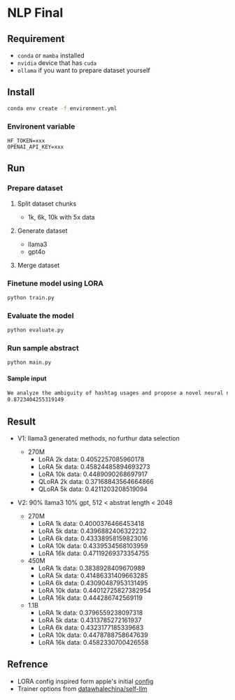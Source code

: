 # NLP Final

## Requirement
  - `conda` or `mamba` installed
  - `nvidia` device that has `cuda`
  - `ollama` if you want to prepare dataset yourself

## Install

```sh
conda env create -f environment.yml
```

### Environent variable

```
HF_TOKEN=xxx
OPENAI_API_KEY=xxx
```

## Run

### Prepare dataset

1. Split dataset chunks
    - 1k, 6k, 10k with 5x data

2. Generate dataset
    - llama3
    - gpt4o

3. Merge dataset

### Finetune model using LORA

```sh
python train.py
```

### Evaluate the model

```sh
python evaluate.py
```

### Run sample abstract

```sh
python main.py
```

#### Sample input

```txt
We analyze the ambiguity of hashtag usages and propose a novel neural network-based model, which incorporates linguistic information from different aspects, to disambiguate the usage of three hashtags that are widely used to collect the training data for irony detection.
0.8723404255319149
```

## Result


- V1: llama3 generated methods, no furthur data selection
  - 270M
    - LoRA 2k data: 0.4052257085960178
    - LoRA 5k data: 0.45824485894693273
    - LoRA 10k data: 0.4489090268697917
    - QLoRA 2k data: 0.37168843564664866
    - QLoRA 5k data: 0.4211203208519094
    
- V2: 90% llama3 10% gpt, 512 < abstrat length < 2048
  - 270M
    - LoRA 1k data: 0.4000376466453418
    - LoRA 5k data: 0.4396882406322232
    - LoRA 6k data: 0.43338958159823016
    - LoRA 10k data: 0.4339534568103959
    - LoRA 16k data: 0.47119269373354755
  - 450M
    - LoRA 1k data: 0.3838928409670989
    - LoRA 5k data: 0.41486331409663285
    - LoRA 6k data: 0.43090487953131495
    - LoRA 10k data: 0.44012725827382954
    - LoRA 16k data: 0.444286742569119
  - 1.1B
    - LoRA 1k data: 0.3796559238097318
    - LoRA 5k data: 0.4313785272161937
    - LoRA 6k data: 0.4323177185339683
    - LoRA 10k data: 0.4478788758647639
    - LoRA 16k data: 0.4582330700426558



## Refrence

- LORA config inspired form apple's initial [config](https://github.com/apple/corenet/blob/main/projects/openelm/peft_configs/openelm_lora_1_1B.yaml)
- Trainer options from [datawhalechina/self-llm](https://github.com/datawhalechina/self-llm/blob/master/LLaMA3/04-LLaMA3-8B-Instruct%20Lora%20%E5%BE%AE%E8%B0%83.md)